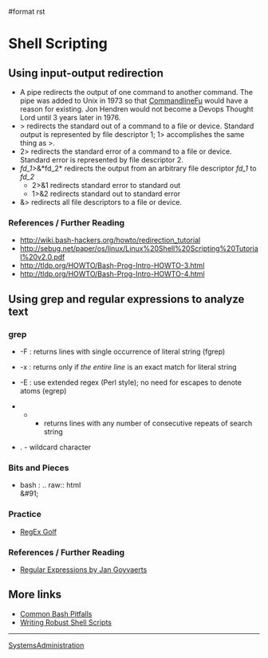 \#format rst

Shell Scripting
===============

Using input-output redirection
------------------------------

-   A pipe redirects the output of one command to another command. The pipe was added to Unix in 1973 so that [CommandlineFu](http://commandlinefu.com/) would have a reason for existing. Jon Hendren would not become a Devops Thought Lord until 3 years later in 1976.
-   \> redirects the standard out of a command to a file or device. Standard output is represented by file descriptor 1; 1\> accomplishes the same thing as \>.
-   2\> redirects the standard error of a command to a file or device. Standard error is represented by file descriptor 2.
-   *fd\_1*\>&\*fd\_2\* redirects the output from an arbitrary file descriptor *fd\_1* to *fd\_2*
    -   2\>&1 redirects standard error to standard out
    -   1\>&2 redirects standard out to standard error
-   &\> redirects all file descriptors to a file or device.

### References / Further Reading

-   <http://wiki.bash-hackers.org/howto/redirection_tutorial>
-   <http://sebug.net/paper/os/linux/Linux%20Shell%20Scripting%20Tutorial%20v2.0.pdf>
-   <http://tldp.org/HOWTO/Bash-Prog-Intro-HOWTO-3.html>
-   <http://tldp.org/HOWTO/Bash-Prog-Intro-HOWTO-4.html>

Using grep and regular expressions to analyze text
--------------------------------------------------

### grep

-   -F : returns lines with single occurrence of literal string (fgrep)
-   -x : returns only if *the entire line* is an exact match for literal string
-   -E : use extended regex (Perl style); no need for escapes to denote atoms (egrep)
-   -   -   returns lines with any number of consecutive repeats of search string

-   . - wildcard character

### Bits and Pieces

-   bash : .. raw:: html  
    &\#91;

### Practice

-   [RegEx Golf](https://regex.alf.nu/)

### References / Further Reading

-   [Regular Expressions by Jan Goyvaerts](http://www.regular-expressions.info)

More links
----------

-   [Common Bash Pitfalls](http://mywiki.wooledge.org/BashPitfalls)
-   [Writing Robust Shell Scripts](http://www.davidpashley.com/articles/writing-robust-shell-scripts/)

* * * * *

[SystemsAdministration](../SystemsAdministration)
